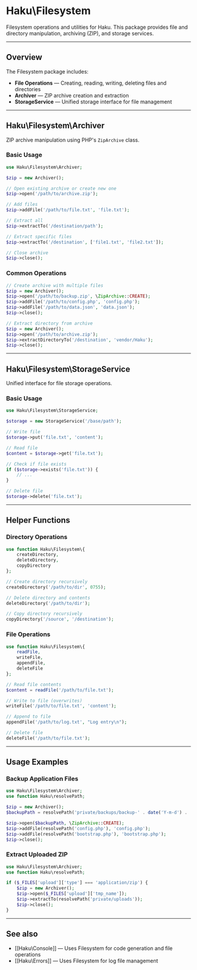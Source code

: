 # Haku\Filesystem

Filesystem operations and utilities for Haku. This package provides file and directory manipulation, archiving (ZIP), and storage services.

---

## Overview

The Filesystem package includes:
- **File Operations** — Creating, reading, writing, deleting files and directories
- **Archiver** — ZIP archive creation and extraction
- **StorageService** — Unified storage interface for file management

---

## Haku\Filesystem\Archiver

ZIP archive manipulation using PHP's `ZipArchive` class.

### Basic Usage

```php
use Haku\Filesystem\Archiver;

$zip = new Archiver();

// Open existing archive or create new one
$zip->open('/path/to/archive.zip');

// Add files
$zip->addFile('/path/to/file.txt', 'file.txt');

// Extract all
$zip->extractTo('/destination/path');

// Extract specific files
$zip->extractTo('/destination', ['file1.txt', 'file2.txt']);

// Close archive
$zip->close();
```

### Common Operations

```php
// Create archive with multiple files
$zip = new Archiver();
$zip->open('/path/to/backup.zip', \ZipArchive::CREATE);
$zip->addFile('/path/to/config.php', 'config.php');
$zip->addFile('/path/to/data.json', 'data.json');
$zip->close();

// Extract directory from archive
$zip = new Archiver();
$zip->open('/path/to/archive.zip');
$zip->extractDirectoryTo('/destination', 'vendor/Haku');
$zip->close();
```

---

## Haku\Filesystem\StorageService

Unified interface for file storage operations.

### Basic Usage

```php
use Haku\Filesystem\StorageService;

$storage = new StorageService('/base/path');

// Write file
$storage->put('file.txt', 'content');

// Read file
$content = $storage->get('file.txt');

// Check if file exists
if ($storage->exists('file.txt')) {
    // ...
}

// Delete file
$storage->delete('file.txt');
```

---

## Helper Functions

### Directory Operations

```php
use function Haku\Filesystem\{
    createDirectory,
    deleteDirectory,
    copyDirectory
};

// Create directory recursively
createDirectory('/path/to/dir', 0755);

// Delete directory and contents
deleteDirectory('/path/to/dir');

// Copy directory recursively
copyDirectory('/source', '/destination');
```

### File Operations

```php
use function Haku\Filesystem\{
    readFile,
    writeFile,
    appendFile,
    deleteFile
};

// Read file contents
$content = readFile('/path/to/file.txt');

// Write to file (overwrites)
writeFile('/path/to/file.txt', 'content');

// Append to file
appendFile('/path/to/log.txt', "Log entry\n");

// Delete file
deleteFile('/path/to/file.txt');
```

---

## Usage Examples

### Backup Application Files

```php
use Haku\Filesystem\Archiver;
use function Haku\resolvePath;

$zip = new Archiver();
$backupPath = resolvePath('private/backups/backup-' . date('Y-m-d') . '.zip');

$zip->open($backupPath, \ZipArchive::CREATE);
$zip->addFile(resolvePath('config.php'), 'config.php');
$zip->addFile(resolvePath('bootstrap.php'), 'bootstrap.php');
$zip->close();
```

### Extract Uploaded ZIP

```php
use Haku\Filesystem\Archiver;
use function Haku\resolvePath;

if ($_FILES['upload']['type'] === 'application/zip') {
    $zip = new Archiver();
    $zip->open($_FILES['upload']['tmp_name']);
    $zip->extractTo(resolvePath('private/uploads'));
    $zip->close();
}
```

---

## See also

- [[Haku\Console]] — Uses Filesystem for code generation and file operations
- [[Haku\Errors]] — Uses Filesystem for log file management
